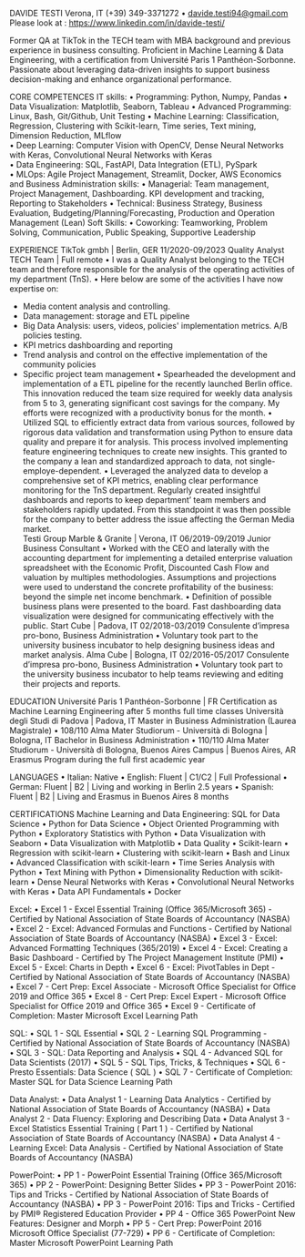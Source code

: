 DAVIDE TESTI
Verona, IT (+39) 349-3371272 • davide.testi94@gmail.com
Please look at : https://www.linkedin.com/in/davide-testi/

Former QA at TikTok in the TECH team with MBA background and previous experience in business consulting. Proficient in Machine Learning & Data Engineering, with a certification from Université Paris 1 Panthéon-Sorbonne. Passionate about leveraging data-driven insights to support business decision-making and enhance organizational performance.

CORE COMPETENCES
IT skills:
•	Programming: Python, Numpy, Pandas 
•	Data Visualization: Matplotlib, Seaborn, Tableau 
•	Advanced Programming: Linux, Bash, Git/Github, Unit Testing 
•	Machine Learning: Classification, Regression, Clustering with Scikit-learn, Time series, Text mining, Dimension Reduction, MLflow  
•	Deep Learning: Computer Vision with OpenCV, Dense Neural Networks with Keras, Convolutional Neural Networks with Keras  
•	Data Engineering: SQL, FastAPI, Data Integration (ETL), PySpark  
•	MLOps: Agile Project Management, Streamlit, Docker, AWS
Economics and Business Administration skills:
•	Managerial: Team management, Project Management, Dashboarding. KPI development and tracking, Reporting to Stakeholders
•	Technical: Business Strategy, Business Evaluation, Budgeting/Planning/Forecasting, Production and Operation Management (Lean)
Soft Skills:
•	Coworking: Teamworking, Problem Solving, Communication, Public Speaking, Supportive Leadership 


EXPERIENCE
TikTok gmbh | Berlin, GER	            11/2020-09/2023
Quality Analyst TECH Team | Full remote
•	I was a Quality Analyst belonging to the TECH team and therefore responsible for the analysis of the operating activities of my department (TnS). 
•	Here below are some of the activities I have now expertise on: 
- Media content analysis and controlling. 
- Data management: storage and ETL pipeline 
- Big Data Analysis: users, videos, policies' implementation metrics. A/B policies testing.
- KPI metrics dashboarding and reporting 
- Trend analysis and control on the effective implementation of the community policies 
- Specific project team management
•	Spearheaded the development and implementation of a ETL pipeline for the recently launched Berlin office. This innovation reduced the team size required for weekly data analysis from 5 to 3, generating significant cost savings for the company. My efforts were recognized with a productivity bonus for the month.
•	Utilized SQL to efficiently extract data from various sources, followed by rigorous data validation and transformation using Python to ensure data quality and prepare it for analysis. This process involved implementing feature engineering techniques to create new insights. This granted to the company a lean and standardized approach to data, not single-employe-dependent. 
•	Leveraged the analyzed data to develop a comprehensive set of KPI metrics, enabling clear performance monitoring for the TnS department. Regularly created insightful dashboards and reports to keep department’ team members and stakeholders rapidly updated. From this standpoint it was then possible for the company to better address the issue affecting the German Media market.  
Testi Group Marble & Granite | Verona, IT	            06/2019-09/2019
Junior Business Consultant
•	Worked with the CEO and laterally with the accounting department for implementing a detailed enterprise valuation spreadsheet with the Economic Profit, Discounted Cash Flow and valuation by multiples methodologies. Assumptions and projections were used to understand the concrete profitability of the business: beyond the simple net income benchmark.
•	Definition of possible business plans were presented to the board. Fast dashboarding data visualization were designed for communicating effectively with the public. 
Start Cube | Padova, IT 	            02/2018-03/2019
Consulente d’impresa pro-bono, Business Administration
•	Voluntary took part to the university business incubator to help designing business ideas and market analysis.
Alma Cube | Bologna, IT 	            02/2016-05/2017
Consulente d’impresa pro-bono, Business Administration
•	Voluntary took part to the university business incubator to help teams reviewing and editing their projects and reports.


EDUCATION
Université Paris 1 Panthéon-Sorbonne | FR
Certification as Machine Learning Engineering after 5 months full time classes
Università degli Studi di Padova | Padova, IT
Master in Business Administration (Laurea Magistrale) • 108/110
Alma Mater Studiorum - Università di Bologna | Bologna, IT
Bachelor in Business Administration •  110/110 
Alma Mater Studiorum - Università di Bologna, Buenos Aires Campus | Buenos Aires, AR
Erasmus Program during the full first academic year


LANGUAGES
•	Italian: Native
•	English: Fluent | C1/C2 | Full Professional 
•	German: Fluent | B2 | Living and working in Berlin 2.5 years
•	Spanish: Fluent | B2 | Living and Erasmus in Buenos Aires 8 months

CERTIFICATIONS 
Machine Learning and Data Engineering:
SQL for Data Science • Python for Data Science • Object Oriented Programming with Python • Exploratory Statistics with Python • Data Visualization with Seaborn • Data Visualization with Matplotlib • Data Quality  • Scikit-learn • Regression with scikit-learn • Clustering with scikit-learn • Bash and Linux • Advanced Classification with scikit-learn • Time Series Analysis with Python • Text Mining with Python • Dimensionality Reduction with scikit-learn • Dense Neural Networks with Keras • Convolutional Neural Networks with Keras •
Data API Fundamentals •  Docker


Excel:
•	Excel 1 - Excel Essential Training (Office 365/Microsoft 365) - Certified by National Association of State Boards of Accountancy (NASBA)
•	Excel 2 - Excel: Advanced Formulas and Functions - Certified by National Association of State Boards of Accountancy (NASBA)
•	Excel 3 - Excel: Advanced Formatting Techniques (365/2019)
•	Excel 4 - Excel: Creating a Basic Dashboard - Certified by The Project Management Institute (PMI)
•	Excel 5 - Excel: Charts in Depth
•	Excel 6 - Excel: PivotTables in Dept - Certified by National Association of State Boards of Accountancy (NASBA)
•	Excel 7 - Cert Prep: Excel Associate - Microsoft Office Specialist for Office 2019 and Office 365
•	Excel 8 - Cert Prep: Excel Expert - Microsoft Office Specialist for Office 2019 and Office 365
•	Excel 9 - Certificate of Completion: Master Microsoft Excel Learning Path

SQL:
•	SQL 1 - SQL Essential
•	SQL 2 - Learning SQL Programming - Certified by National Association of State Boards of Accountancy (NASBA)
•	SQL 3 - SQL: Data Reporting and Analysis
•	SQL 4 - Advanced SQL for Data Scientists (2017)
•	SQL 5 - SQL Tips, Tricks, & Techniques
•	SQL 6 - Presto Essentials: Data Science ( SQL )
•	SQL 7 - Certificate of Completion: Master SQL for Data Science Learning Path

Data Analyst:
•	Data Analyst 1 - Learning Data Analytics - Certified by National Association of State Boards of Accountancy (NASBA)
•	Data Analyst 2 - Data Fluency: Exploring and Describing Data
•	Data Analyst 3 - Excel Statistics Essential Training ( Part 1 ) - Certified by National Association of State Boards of Accountancy (NASBA)
•	Data Analyst 4 - Learning Excel: Data Analysis - Certified by National Association of State Boards of Accountancy (NASBA)

PowerPoint:
•	PP 1 - PowerPoint Essential Training (Office 365/Microsoft 365)
•	PP 2 - PowerPoint: Designing Better Slides
•	PP 3 - PowerPoint 2016: Tips and Tricks - Certified by National Association of State Boards of Accountancy (NASBA)
•	PP 3 - PowerPoint 2016: Tips and Tricks - Certified by PMI® Registered Education Provider
•	PP 4 - Office 365 PowerPoint New Features: Designer and Morph
•	PP 5 - Cert Prep: PowerPoint 2016 Microsoft Office Specialist (77-729)
•	PP 6 - Certificate of Completion: Master Microsoft PowerPoint Learning Path
